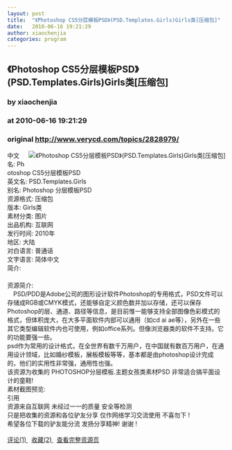 ```yaml
---
layout: post
title:  "《Photoshop CS5分层模板PSD》(PSD.Templates.Girls)Girls类[压缩包]"
date:   2010-06-16 19:21:29
author: xiaochenjia
categories: program
---
```


## 《Photoshop CS5分层模板PSD》(PSD.Templates.Girls)Girls类[压缩包]
### by xiaochenjia
### at 2010-06-16 19:21:29
### original <http://www.verycd.com/topics/2828979/>

<img src="http://image-7.verycd.com/92a6579ad1facc8b12c6efaff54e2acb124481(280x)/thumb.jpg" alt="《Photoshop CS5分层模板PSD》(PSD.Templates.Girls)Girls类[压缩包]" style="float:right;padding:0 0 10px 10px">
				中文名: Photoshop CS5分层模板PSD<br>英文名: PSD.Templates.Girls<br>别名: Photoshop 分层模板PSD<br>资源格式: 压缩包<br>版本: Girls类<br>素材分类: 图片<br>出品机构: 互联网<br>发行时间: 2010年<br>地区: 大陆<br>对白语言: 普通话<br>文字语言: 简体中文<br>简介: <br>        　<br>资源简介:<br>　PSD/PDD是Adobe公司的图形设计软件Photoshop的专用格式，PSD文件可以存储成RGB或CMYK模式，还能够自定义颜色数并加以存储，还可以保存Photoshop的层、通道、路径等信息，是目前惟一能够支持全部图像色彩模式的格式，但体积庞大，在大多平面软件内部可以通用（如cd ai ae等），另外在一些其它类型编辑软件内也可使用，例如office系列。但像浏览器类的软件不支持。它的功能要强一些。 <br>        psd作为常用的设计格式，在全世界有数千万用户，在中国就有数百万用户，在通用设计领域，比如婚纱模板，展板模板等等，基本都是由photoshop设计完成的，他们的实用性非常强，通用性也强。<br>该资源为收集的 PHOTOSHOP分层模板.主题女孩类素材PSD 非常适合搞平面设计的童鞋!<br>素材截图预览:<br>引用<br>    资源来自互联网 未经过一一的质量 安全等检测<br>只是把收集的资源和各位驴友分享 仅作网络学习交流使用 不喜勿下 !<br>希望各位下载的驴友能分流  发扬分享精神! 谢谢 !<br>        <br><a href="http://www.verycd.com/topics/2828979/#theCom">评论(1) </a>  <a href="http://www.verycd.com/topics/2828979/">收藏(2) </a>  <a href="http://www.verycd.com/topics/2828979/">查看完整资源页</a><br>